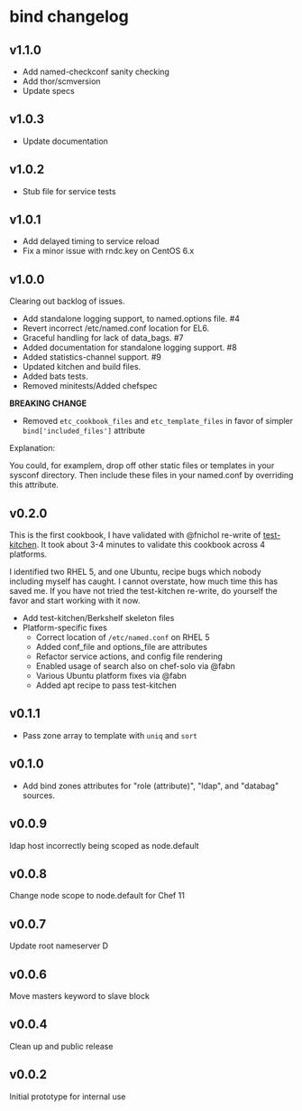 bind changelog
==============

v1.1.0
------

* Add named-checkconf sanity checking
* Add thor/scmversion
* Update specs

v1.0.3
------

* Update documentation

v1.0.2
------

* Stub file for service tests

v1.0.1
------

* Add delayed timing to service reload
* Fix a minor issue with rndc.key on CentOS 6.x

v1.0.0
------

Clearing out backlog of issues.

* Add standalone logging support, to named.options file. #4
* Revert incorrect /etc/named.conf location for EL6.
* Graceful handling for lack of data_bags. #7
* Added documentation for standalone logging support. #8
* Added statistics-channel support. #9
* Updated kitchen and build files.
* Added bats tests.
* Removed minitests/Added chefspec

**BREAKING CHANGE**

* Removed `etc_cookbook_files` and `etc_template_files` in favor of
  simpler `bind['included_files']` attribute

Explanation:

  You could, for examplem, drop off other static files or templates in your sysconf
directory.  Then include these files in your named.conf by overriding this attribute.

v0.2.0
------

This is the first cookbook, I have validated with @fnichol re-write
of [test-kitchen](https://github.com/opscode/test-kitchen).  It took
about 3-4 minutes to validate this cookbook across 4 platforms.

I identified two RHEL 5, and one Ubuntu, recipe bugs which nobody
including myself has caught.  I cannot overstate, how much time this
has saved me.  If you have not tried the test-kitchen re-write,
do yourself the favor and start working with it now.

* Add test-kitchen/Berkshelf skeleton files
* Platform-specific fixes
  - Correct location of `/etc/named.conf` on RHEL 5
  - Added conf_file and options_file are attributes
  - Refactor service actions, and config file rendering
  - Enabled usage of search also on chef-solo via @fabn
  - Various Ubuntu platform fixes via @fabn
  - Added apt recipe to pass test-kitchen

v0.1.1
------

* Pass zone array to template with `uniq` and `sort` 

v0.1.0
------

* Add bind zones attributes for "role (attribute)",
  "ldap", and "databag" sources.

v0.0.9
------

ldap host incorrectly being scoped as node.default

v0.0.8
------

Change node scope to node.default for Chef 11

v0.0.7
------

Update root nameserver D

v0.0.6
------

Move masters keyword to slave block

v0.0.4
------

Clean up and public release

v0.0.2
------

Initial prototype for internal use
